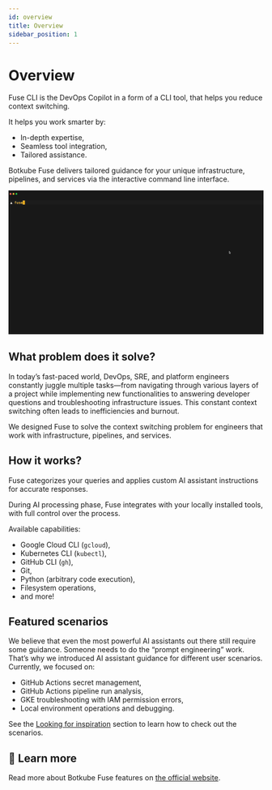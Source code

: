```yaml
---
id: overview
title: Overview
sidebar_position: 1
---
```


# Overview

Fuse CLI is the DevOps Copilot in a form of a CLI tool, that helps you reduce context switching.

It helps you work smarter by:

- In-depth expertise,
- Seamless tool integration,
- Tailored assistance.

Botkube Fuse delivers tailored guidance for your unique infrastructure, pipelines, and services via the interactive command line interface.

![Using fuse in CLI](./assets/prompt.gif)

## What problem does it solve?

In today’s fast-paced world, DevOps, SRE, and platform engineers constantly juggle multiple tasks—from navigating through various layers of a project while implementing new functionalities to answering developer questions and troubleshooting infrastructure issues. This constant context switching often leads to inefficiencies and burnout.

We designed Fuse to solve the context switching problem for engineers that work with infrastructure, pipelines, and services.

## How it works?

Fuse categorizes your queries and applies custom AI assistant instructions for accurate responses.

During AI processing phase, Fuse integrates with your locally installed tools, with full control over the process.

Available capabilities:

- Google Cloud CLI (`gcloud`),
- Kubernetes CLI (`kubectl`),
- GitHub CLI (`gh`),
- Git,
- Python (arbitrary code execution),
- Filesystem operations,
- and more!

## Featured scenarios

We believe that even the most powerful AI assistants out there still require some guidance. Someone needs to do the “prompt engineering” work. That’s why we introduced AI assistant guidance for different user scenarios. Currently, we focused on:

- GitHub Actions secret management,
- GitHub Actions pipeline run analysis,
- GKE troubleshooting with IAM permission errors,
- Local environment operations and debugging.

See the [Looking for inspiration](./usage.md#looking-for-inspiration) section to learn how to check out the scenarios.

## 📖 Learn more

Read more about Botkube Fuse features on [the official website](https://botkube.io/fuse/).
